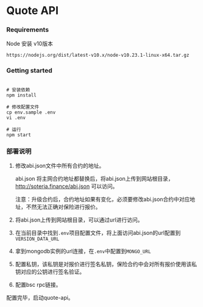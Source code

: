 # Quote API

### Requirements

Node 安装 v10版本

```
https://nodejs.org/dist/latest-v10.x/node-v10.23.1-linux-x64.tar.gz
```

### Getting started

```

# 安装依赖
npm install

# 修改配置文件
cp env.sample .env
vi .env

# 运行
npm start
```



### 部署说明

1. 修改abi.json文件中所有合约的地址。

   abi.json 将主网合约地址都替换后，将abi.json上传到网站根目录， http://soteria.finance/abi.json 可以访问。

   注意：升级合约后，合约地址如果有变化，必须要修改abi.json合约中对应地址，不然无法正确对保险进行报价。

2. 将abi.json上传到网站根目录，可以通过url进行访问。

3. 在当前目录中找到`.env`项目配置文件，将上面访问abi.json的url配置到`VERSION_DATA_URL`

4. 拿到mongodb实例的url连接，在`.env`中配置到`MONGO_URL`

5. 配置私钥，该私钥是对报价进行签名私钥，保险合约中会对所有报价使用该私钥对应的公钥进行签名验证。

6. 配置bsc rpc链接。

配置完毕，启动quote-api。
